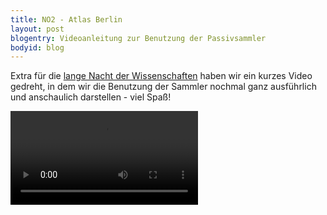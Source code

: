 ```yaml
---
title: NO2 - Atlas Berlin
layout: post
blogentry: Videoanleitung zur Benutzung der Passivsammler
bodyid: blog
---
```


Extra für die [lange Nacht der Wissenschaften](/2019/06/17/lndw.html) haben wir ein kurzes Video gedreht, in dem wir die Benutzung der Sammler nochmal ganz ausführlich und anschaulich darstellen - viel Spaß!

<video type='video/mp4' controls class="blogpic" src="http://videos.no2-atlas.de/video_anleitung.mp4">Video</video>



